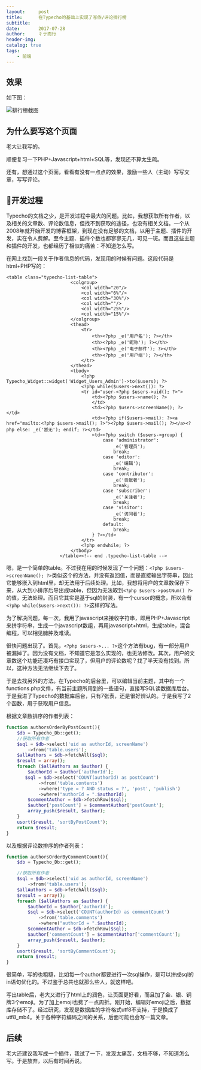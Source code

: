 ```yaml
---
layout:     post
title:      在Typecho的基础上实现了写作/评论排行榜
subtitle:   
date:       2017-07-28
author:     彳亍而行
header-img: 
catalog: true
tags:
    - 前端
---
```

## 效果

如下图：

![排行榜截图](https://raw.githubusercontent.com/lixing123/lixing123.github.io/master/img/rank_page_snap.png)

## 为什么要写这个页面

老大让我写的。

顺便复习一下PHP+Javascript+html+SQL等，发现还不算太生疏。

还有，想通过这个页面，看看有没有一点点的效果，激励一些人（主动）写写文章，写写评论。

## 开发过程

Typecho的文档之少，是开发过程中最大的问题。比如，我想获取所有作者，以及相关的文章数、评论数信息，但找不到获取的途径，也没有相关文档。一个从2008年就开始开发的博客框架，到现在没有足够的文档，以用于主题、插件的开发，实在令人费解。至今主题、插件个数也都寥寥无几，可见一斑。而且这些主题和插件的开发，也都经历了相似的痛苦：不知道怎么写。

在网上找到一段关于作者信息的代码，发现用的时候有问题。这段代码是html+PHP写的：

``` php+HTML
<table class="typecho-list-table">
                        <colgroup>
                            <col width="20"/>
                            <col width="6%"/>
                            <col width="30%"/>
                            <col width=""/>
                            <col width="25%"/>
                            <col width="15%"/>
                        </colgroup>
                        <thead>
                            <tr>
                                <th><?php _e('用户名'); ?></th>
                                <th><?php _e('昵称'); ?></th>
                                <th><?php _e('电子邮件'); ?></th>
                                <th><?php _e('用户组'); ?></th>
                            </tr>
                        </thead>
                        <tbody>
                            <?php Typecho_Widget::widget('Widget_Users_Admin')->to($users); ?>
                            <?php while($users->next()): ?>
                            <tr id="user-<?php $users->uid(); ?>">
                                <td><?php $users->name(); ?> 
                                </td>
                                <td><?php $users->screenName(); ?></td>
                                <td><?php if($users->mail): ?><a href="mailto:<?php $users->mail(); ?>"><?php $users->mail(); ?></a><?php else: _e('暂无'); endif; ?></td>
                                <td><?php switch ($users->group) {
                                    case 'administrator':
                                        _e('管理员');
                                        break;
                                    case 'editor':
                                        _e('编辑');
                                        break;
                                    case 'contributor':
                                        _e('贡献者');
                                        break;
                                    case 'subscriber':
                                        _e('关注者');
                                        break;
                                    case 'visitor':
                                        _e('访问者');
                                        break;
                                    default:
                                        break;
                                } ?></td>
                            </tr>
                            <?php endwhile; ?>
                        </tbody>
                    </table><!-- end .typecho-list-table -->
```

嗯，是一个简单的table。不过我在用的时候发现了一个问题：```<?php $users->screenName(); ?>```类似这个的方法，并没有返回值，而是直接输出字符串，因此它能够嵌入到html里，却无法用于后续处理。比如，我想将用户的文章数保存下来，从大到小排序后导出成table，但因为无法取到```<?php $users->postNum() ?>```的值，无法处理。而且它其实是基于sql的封装，有一个cursor的概念，所以会有```<?php while($users->next()): ?>```这样的写法。

为了解决问题，每一次，我用了javascript来接收字符串，即用PHP+Javascript来拼字符串，生成一个javascript数组，再用javascript+html，生成table，混合编程，可以相见臃肿及难读。

很快问题出现了。首先，```<?php $users->... ?>```这个方法有bug，有一部分用户被漏掉了。因为没有文档，不知道它是怎么实现的，也无法修改。其次，用户的文章数这个功能还凑巧有接口实现了，但用户的评论数呢？找了半天没有找到。所以，这种方法无法继续下去了。

于是去找另外的方法。在Typecho的后台里，可以编辑当前主题，其中有一个functions.php文件，有当前主题所用到的一些语句，直接写SQL读数据库后台。于是我进了Typecho的数据库后台，只有7张表，还是很好辨认的。于是我写了2个函数，用于获取用户信息。

根据文章数排序的作者列表：

```php
function authorsOrderByPostCount(){
    $db = Typecho_Db::get();
    //获取所有作者
    $sql = $db->select('uid as authorId, screenName')
        ->from('table.users');
    $allAuthors = $db->fetchAll($sql);
    $result = array();
    foreach ($allAuthors as $author) {
        $authorId = $author['authorId'];
       $sql = $db->select('COUNT(authorId) as postCount')
            ->from('table.contents')
            ->where('type = ? AND status = ?', 'post', 'publish')
            ->where("authorId = ".$authorId);
        $commentAuthor = $db->fetchRow($sql);
        $author['postCount'] = $commentAuthor['postCount'];
        array_push($result, $author);
    }
    usort($result, 'sortByPostCount');
    return $result;
}
```

以及根据评论数排序的作者列表：

```php
function authorsOrderByCommentCount(){
    $db = Typecho_Db::get();

    //获取所有作者
    $sql = $db->select('uid as authorId, screenName')
        ->from('table.users');
    $allAuthors = $db->fetchAll($sql);
    $result = array();
    foreach ($allAuthors as $author) {
        $authorId = $author['authorId'];
        $sql = $db->select('COUNT(authorId) as commentCount')
            ->from('table.comments')
            ->where("authorId = ".$authorId);
        $commentAuthor = $db->fetchRow($sql);
        $author['commentCount'] = $commentAuthor['commentCount'];
        array_push($result, $author);
    }
    usort($result, 'sortByCommentCount');
    return $result;
}
```

很简单，写的也粗糙，比如每一个author都要进行一次sql操作，是可以拼成sql的in语句优化的。不过鉴于总共也就那么些人，就这样吧。

写出table后，老大又进行了html上的润色，让页面更好看，而且加了金、银、铜牌3个emoji。为了加上emoji也费了一点周折。刚开始，编辑好emoji之后，数据库存储不了。经过研究，发现是数据库的字符格式utf8不支持，于是换成了utf8_mb4。关于各种字符编码之间的关系，后面可能也会写一篇文章。

## 后续

老大还建议我写成一个插件，我试了一下，发现太痛苦，文档不够，不知道怎么写。于是放弃，以后有时间再说。